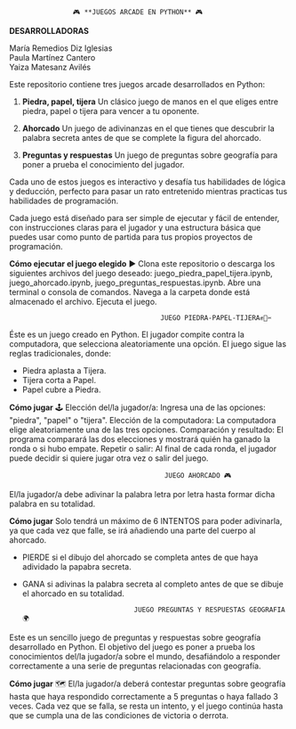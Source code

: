                     🎮 **JUEGOS ARCADE EN PYTHON** 🎮

**DESARROLLADORAS**  

María Remedios Diz Iglesias  
Paula Martínez Cantero  
Yaiza Matesanz Avilés


Este repositorio contiene tres juegos arcade desarrollados en Python:

1. **Piedra, papel, tijera**
Un clásico juego de manos en el que eliges entre piedra, papel o tijera para vencer a tu oponente.

2. **Ahorcado**
Un juego de adivinanzas en el que tienes que descubrir la palabra secreta antes de que se complete la figura del ahorcado.

3. **Preguntas y respuestas**
Un juego de preguntas sobre geografía para poner a prueba el conocimiento del jugador.

Cada uno de estos juegos es interactivo y desafía tus habilidades de lógica y deducción, perfecto para pasar un rato entretenido mientras practicas tus habilidades de programación.

Cada juego está diseñado para ser simple de ejecutar y fácil de entender, con instrucciones claras para el jugador y una estructura básica que puedes usar como punto de partida para tus propios proyectos de programación.

**Cómo ejecutar el juego elegido** ▶️
Clona este repositorio o descarga los siguientes archivos del juego deseado: juego_piedra_papel_tijera.ipynb, juego_ahorcado.ipynb, juego_preguntas_respuestas.ipynb.
Abre una terminal o consola de comandos.
Navega a la carpeta donde está almacenado el archivo.
Ejecuta el juego.
                                      
                                          JUEGO PIEDRA-PAPEL-TIJERA✊📄✂️

Éste es un juego creado en Python. El jugador compite contra la computadora, que selecciona aleatoriamente una opción. El juego sigue las reglas tradicionales, donde:

- Piedra aplasta a Tijera.
- Tijera corta a Papel.
- Papel cubre a Piedra.

**Cómo jugar** 🕹️
Elección del/la jugador/a: Ingresa una de las opciones: "piedra", "papel" o "tijera".
Elección de la computadora: La computadora elige aleatoriamente una de las tres opciones.
Comparación y resultado: El programa comparará las dos elecciones y mostrará quién ha ganado la ronda o si hubo empate.
Repetir o salir: Al final de cada ronda, el jugador puede decidir si quiere jugar otra vez o salir del juego.

                                           JUEGO AHORCADO 🎮

El/la jugador/a debe adivinar la palabra letra por letra hasta formar dicha palabra en su totalidad.

**Cómo jugar**
Solo tendrá un máximo de 6 INTENTOS para poder adivinarla, ya que cada vez que falle, se irá añadiendo una parte del cuerpo al ahorcado.
- PIERDE si el dibujo del ahorcado se completa antes de que haya adividado la papabra secreta.
- GANA si adivinas la palabra secreta al completo antes de que se dibuje el ahorcado en su totalidad.

                                  JUEGO PREGUNTAS Y RESPUESTAS GEOGRAFIA 🌍
  
Este es un sencillo juego de preguntas y respuestas sobre geografía desarrollado en Python. 
El objetivo del juego es poner a prueba los conocimientos del/la jugador/a sobre el mundo, desafiándolo a responder correctamente a una serie de preguntas relacionadas con geografía.

**Cómo jugar** 🗺️
El/la jugador/a deberá contestar preguntas sobre geografía hasta que haya respondido correctamente a 5 preguntas o haya fallado 3 veces. 
Cada vez que se falla, se resta un intento, y el juego continúa hasta que se cumpla una de las condiciones de victoria o derrota.










